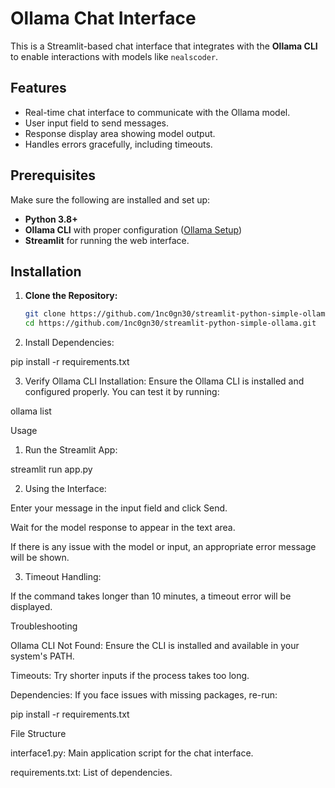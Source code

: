# Ollama Chat Interface

This is a Streamlit-based chat interface that integrates with the **Ollama CLI** to enable interactions with models like `nealscoder`.

## Features
- Real-time chat interface to communicate with the Ollama model.
- User input field to send messages.
- Response display area showing model output.
- Handles errors gracefully, including timeouts.

## Prerequisites
Make sure the following are installed and set up:
- **Python 3.8+**
- **Ollama CLI** with proper configuration ([Ollama Setup](https://ollama.com/docs/installation))
- **Streamlit** for running the web interface.

## Installation

1. **Clone the Repository:**
   ```bash
   git clone https://github.com/1nc0gn30/streamlit-python-simple-ollama.git
   cd https://github.com/1nc0gn30/streamlit-python-simple-ollama.git

2. Install Dependencies:

pip install -r requirements.txt


3. Verify Ollama CLI Installation: Ensure the Ollama CLI is installed and configured properly. You can test it by running:

ollama list



Usage

1. Run the Streamlit App:

streamlit run app.py


2. Using the Interface:

Enter your message in the input field and click Send.

Wait for the model response to appear in the text area.

If there is any issue with the model or input, an appropriate error message will be shown.



3. Timeout Handling:

If the command takes longer than 10 minutes, a timeout error will be displayed.




Troubleshooting

Ollama CLI Not Found: Ensure the CLI is installed and available in your system's PATH.

Timeouts: Try shorter inputs if the process takes too long.

Dependencies: If you face issues with missing packages, re-run:

pip install -r requirements.txt


File Structure

interface1.py: Main application script for the chat interface.

requirements.txt: List of dependencies.
